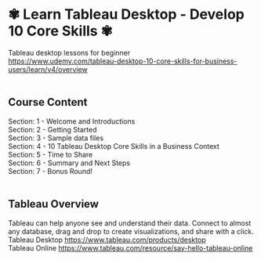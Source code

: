 # ✾ Learn Tableau Desktop - Develop 10 Core Skills ✾
Tableau desktop lessons for beginner <br>
https://www.udemy.com/tableau-desktop-10-core-skills-for-business-users/learn/v4/overview 
<br>
<br>

## Course Content
Section: 1 - Welcome and Introductions <br>
Section: 2 - Getting Started <br>
Section: 3 - Sample data files <br>
Section: 4 - 10 Tableau Desktop Core Skills in a Business Context <br>
Section: 5 - Time to Share <br>
Section: 6 - Summary and Next Steps <br>
Section: 7 - Bonus Round! 
<br>
<br>

## Tableau Overview
Tableau can help anyone see and understand their data. Connect to almost any database, drag and drop to create visualizations, and share with a click. <br>
Tableau Desktop https://www.tableau.com/products/desktop <br>
Tableau Online https://www.tableau.com/resource/say-hello-tableau-online
<br>
<br>
